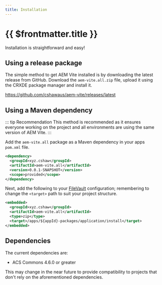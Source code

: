 ```yaml
---
title: Installation
---
```


# {{ $frontmatter.title }}

Installation is straightforward and easy!

## Using a release package

The simple method to get AEM Vite installed is by downloading the latest release from GitHub. Download the `aem-vite.all.zip` file, upload it using the CRXDE package manager and install it.

https://github.com/cshawaus/aem-vite/releases/latest

## Using a Maven dependency

::: tip Recommendation
This method is recommended as it ensures everyone working on the project and all environments are using the same version of AEM Vite.
:::

Add the `aem-vite.all` package as a Maven dependency in your apps `pom.xml` file.

```xml
<dependency>
  <groupId>xyz.cshaw</groupId>
  <artifactId>aem-vite.all</artifactId>
  <version>0.0.1-SNAPSHOT</version>
  <scope>provided</scope>
</dependency>
```

Next, add the following to your [FileVault](https://jackrabbit.apache.org/filevault/overview.html) configuration; remembering to change the `<target>` path to suit your project structure.

```xml
<embedded>
  <groupId>xyz.cshaw</groupId>
  <artifactId>aem-vite.all</artifactId>
  <type>zip</type>
  <target>/apps/${appId}-packages/application/install</target>
</embedded>
```

## Dependencies

The current dependencies are:

- ACS Commons 4.6.0 or greater

This may change in the near future to provide compatibility to projects that don't rely on the aforementioned dependencies.
